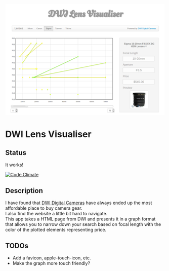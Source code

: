 ![](http://github.com/stevenocchipinti/dwi-visualiser/raw/master/dwi-visualiser.png)

DWI Lens Visualiser
===================

Status
------

It works!

[![Code Climate](https://codeclimate.com/github/stevenocchipinti/dwi-visualiser.png)](https://codeclimate.com/github/stevenocchipinti/dwi-visualiser)

Description
-----------

I have found that [DWI Digital Cameras](http://www.dwidigitalcameras.com.au/astore/Default.aspx) have always ended up the most affordable place to buy camera gear.  
I also find the website a little bit hard to navigate.  
This app takes a HTML page from DWI and presents it in a graph format that allows you to narrow down your search based on focal length with the color of the plotted elements representing price.


TODOs
-----

- Add a favicon, apple-touch-icon, etc.
- Make the graph more touch friendly?
